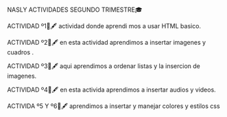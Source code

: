 NASLY ACTIVIDADES SEGUNDO TRIMESTRE🎓

ACTIVIDAD º1📓🖋️
actividad donde aprendi mos a usar HTML basico.

ACTIVIDAD º2📓🖋️
en esta actividad aprendimos a insertar imagenes y  cuadros .

ACTIVIDAD º3📓🖋️
aqui aprendimos a  ordenar listas y la insercion de imagenes.

ACTIVIDAD º4📓🖋️
en esta activida aprendimos a insertar audios y videos.

ACTIVIDA º5 Y º6📓🖋️
aprendimos a insertar y manejar colores y estilos css

